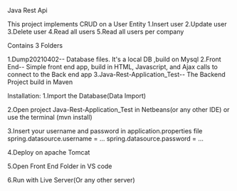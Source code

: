 Java Rest Api

This project implements CRUD on a User Entity
1.Insert user
2.Update user
3.Delete user
4.Read all users
5.Read all users per company

Contains 3 Folders

1.Dump20210402-- Database files. It's a local DB ,build on Mysql
2.Front End-- Simple front end app, build in HTML, Javascript, and Ajax calls to connect to the Back end app
3.Java-Rest-Application_Test-- The Backend Project build in Maven

Installation:
1.Import the Database(Data Import)

2.Open project Java-Rest-Application_Test in Netbeans(or any other IDE) or use the terminal (mvn install)

3.Insert your username and password in application.properties file
	spring.datasource.username = ...
	spring.datasource.password = ...

4.Deploy on apache Tomcat

5.Open Front End Folder in VS code

6.Run with Live Server(Or any other server)

